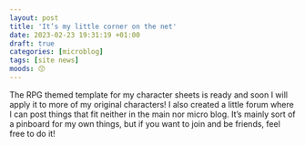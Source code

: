 ```yaml
---
layout: post
title: 'It’s my little corner on the net'
date: 2023-02-23 19:31:19 +01:00
draft: true
categories: [microblog]
tags: [site news] 
moods: 😙
---
```

The RPG themed template for my character sheets is ready and soon I will apply it to more of my original characters!
I also created a little forum where I can post things that fit neither in the main nor micro blog. It’s mainly sort of a pinboard for my own things, but if you want to join and be friends, feel free to do it! 